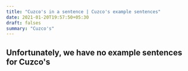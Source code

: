 ```yaml
---
title: "Cuzco's in a sentence | Cuzco's example sentences"
date: 2021-01-20T19:57:50+05:30
draft: falses
summary: "Cuzco's"
---
```

## Unfortunately, we have no example sentences for Cuzco's                 
